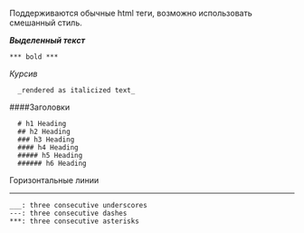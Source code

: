 Поддерживаются обычные html теги, возможно использовать смешанный стиль.

***Выделенный текст***

    *** bold ***

_Курсив_

      _rendered as italicized text_

####Заголовки

      # h1 Heading
      ## h2 Heading
      ### h3 Heading
      #### h4 Heading
      ##### h5 Heading
      ###### h6 Heading
  
  Горизонтальные линии
  ***
  
    ___: three consecutive underscores
    ---: three consecutive dashes
    ***: three consecutive asterisks
